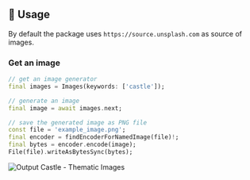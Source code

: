 ## 🚀 Usage

By default the package uses `https://source.unsplash.com` as source of images.

### Get an image

```dart
// get an image generator
final images = Images(keywords: ['castle']);

// generate an image
final image = await images.next;

// save the generated image as PNG file
const file = 'example_image.png';
final encoder = findEncoderForNamedImage(file)!;
final bytes = encoder.encode(image);
File(file).writeAsBytesSync(bytes);

```

![Output Castle - Thematic Images](https://raw.githubusercontent.com/syrokomskyi/thematic_images/master/images/example_image.png)
